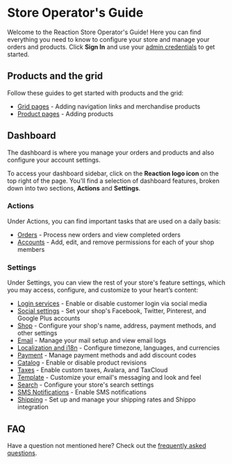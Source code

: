 # Store Operator's Guide

Welcome to the Reaction Store Operator's Guide! Here you can find everything you need to know to configure your store and manage your orders and products. Click **Sign In** and use your [admin credentials](https://docs.reactioncommerce.com/reaction-docs/master/installation) to get started.

## Products and the grid

Follow these guides to get started with products and the grid:

- [Grid pages](/admin/navigation-bar-and-grid.md) - Adding navigation links and merchandise products
- [Product pages](/admin/products.md) - Adding products

## Dashboard

The dashboard is where you manage your orders and products and also configure your account settings.

To access your dashboard sidebar, click on the **Reaction logo icon** on the top right of the page. You'll find a selection of dashboard features, broken down into two sections, **Actions** and **Settings**.

### Actions

Under Actions, you can find important tasks that are used on a daily basis:

- [Orders](/admin/dashboard/orders-admin.md) - Process new orders and view completed orders
- [Accounts](/admin/dashboard/accounts.md) - Add, edit, and remove permissions for each of your shop members

### Settings

Under Settings, you can view the rest of your store's feature settings, which you may access, configure, and customize to your heart’s content:

- [Login services](/admin/dashboard/login-auth-services.md) - Enable or disable customer login via social media
- [Social settings](/admin/dashboard/social-settings.md) - Set your shop's Facebook, Twitter, Pinterest, and Google Plus accounts
- [Shop](/admin/dashboard/shop-admin.md) - Configure your shop's name, address, payment methods, and other settings
- [Email](/admin/dashboard/email-admin.md) - Manage your mail setup and view email logs
- [Localization and i18n](/admin/dashboard/localization-and-i18n.md) - Configure timezone, languages, and currencies
- [Payment](/admin/dashboard/payment.md) - Manage payment methods and add discount codes
- [Catalog](/admin/dashboard/catalog.md) - Enable or disable product revisions
- [Taxes](/admin/dashboard/tax.md) - Enable custom taxes, Avalara, and TaxCloud
- [Template](/admin/dashboard/template.md) - Customize your email's messaging and look and feel
- [Search](/admin/dashboard/search.md) - Configure your store's search settings
- [SMS Notifications](/admin/dashboard/sms-notifications.md) - Enable SMS notifications
- [Shipping](/admin/dashboard/shipping-admin.md) - Set up and manage your shipping rates and Shippo integration

## FAQ

Have a question not mentioned here? Check out the [frequently asked questions](/admin/faq.md).
